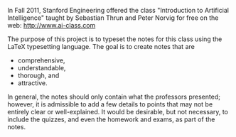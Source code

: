 In Fall 2011, Stanford Engineering offered the class "Introduction to Artificial Intelligence" taught by Sebastian Thrun and Peter Norvig for free on the web:
http://www.ai-class.com

The purpose of this project is to typeset the notes for this class using the LaTeX typesetting language. The goal is to create notes that are
- comprehensive,
- understandable,
- thorough, and
- attractive.

In general, the notes should only contain what the professors presented; however, it is admissible to add a few details to points that may not be entirely clear or well-explained. It would be desirable, but not necessary, to include the quizzes, and even the homework and exams, as part of the notes.